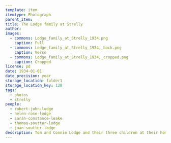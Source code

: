 ```yaml
---
template: item
itemtype: Photograph
parent_item: 
title: The Lodge family at Strelly
author: 
images:
  - commons: Lodge_family_at_Strelly_1934.png
    caption: Full
  - commons: Lodge_family_at_Strelly_1934,_back.png
    caption: Verso
  - commons: Lodge_family_at_Strelly_1934,_cropped.png
    caption: Cropped
license: pd
date: 1934-01-01
date_precision: year
storage_location: folder1
storage_location_key: 128
tags:
  - photos
  - strelly
people:
  - robert-john-lodge
  - helen-rose-lodge
  - sarah-constance-leake
  - thomas-soutter-lodge
  - joan-soutter-lodge
description: Tom and Connie Lodge and their three children at their home Strelly at Busselton, in 1934.
---
```

